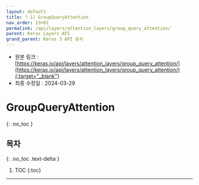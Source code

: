 ```yaml
---
layout: default
title: └ 1) GroupQueryAttention
nav_order: 13+01
permalink: /api/layers/attention_layers/group_query_attention/
parent: Keras Layers API
grand_parent: Keras 3 API 문서
---
```


* 원본 링크 : [https://keras.io/api/layers/attention_layers/group_query_attention/](https://keras.io/api/layers/attention_layers/group_query_attention/){:target="_blank"}
* 최종 수정일 : 2024-03-29

# GroupQueryAttention
{: .no_toc }

## 목차
{: .no_toc .text-delta }

1. TOC
{:toc}

---

